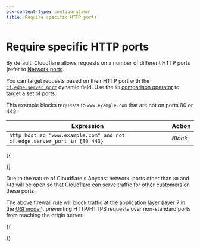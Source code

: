 ```yaml
---
pcx-content-type: configuration
title: Require specific HTTP ports
---
```


# Require specific HTTP ports

By default, Cloudflare allows requests on a number of different HTTP ports (refer to [Network ports](/fundamentals/get-started/network-ports/).

You can target requests based on their HTTP port with the [`cf.edge.server_port`](/ruleset-engine/rules-language/fields/#field-cf-edge-server_port) dynamic field. Use the `in` [comparison operator](/ruleset-engine/rules-language/operators/#comparison-operators) to target a set of ports.

This example blocks requests to `www.example.com` that are not on ports 80 or 443:

<table>
  <thead>
    <tr>
      <th>Expression</th>
      <th>Action</th>
    </tr>
  </thead>
  <tbody>
    <tr>
      <td>
        <code>http.host eq "www.example.com" and not cf.edge.server_port in {80 443}</code>
      </td>
      <td>
        <em>Block</em>
      </td>
    </tr>
  </tbody>
</table>

{{<Aside type="note" header="Open server ports and blocked traffic">}}

Due to the nature of Cloudflare's Anycast network, ports other than `80` and `443` will be open so that Cloudflare can serve traffic for other customers on these ports.

The above firewall rule will block traffic at the application layer (layer 7 in the [OSI model](https://www.cloudflare.com/learning/ddos/glossary/open-systems-interconnection-model-osi/)), preventing HTTP/HTTPS requests over non-standard ports from reaching the origin server.

{{</Aside>}}
